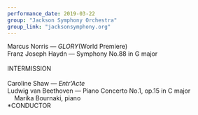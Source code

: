 ```yaml
---
performance_date: 2019-03-22
group: "Jackson Symphony Orchestra"
group_link: "jacksonsymphony.org"
---
```

Marcus Norris — _GLORY_(World Premiere)<br/>
Franz Joseph Haydn — Symphony No.88 in G major<br/>
<br/>
INTERMISSION<br/>
<br/>
Caroline Shaw — _Entr'Acte_<br/>
Ludwig van Beethoven — Piano Concerto No.1, op.15 in C major<br/>
&nbsp;&nbsp;&nbsp;&nbsp;Marika Bournaki, piano<br/>
*CONDUCTOR
